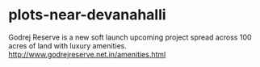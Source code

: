 # plots-near-devanahalli
Godrej Reserve is a new soft launch upcoming project spread across 100 acres of land with luxury amenities. http://www.godrejreserve.net.in/amenities.html
